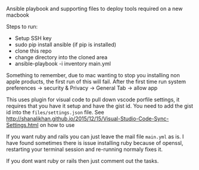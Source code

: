 Ansible playbook and supporting files to deploy tools required on a new macbook

Steps to run:
  - Setup SSH key
  - sudo pip install ansible (if pip is installed)
  - clone this repo
  - change directory into the cloned area
  - ansible-playbook -i inventory main.yml

Something to remember, due to mac wanting to stop you installing non apple products, the first run of this will fail.
After the first time run system preferences -> security & Privacy -> General Tab -> allow app

This uses plugin for visual code to pull down vscode porfile settings, it requires that you have it setup and have the gist id.  You need to add the gist id into the `files/settings.json` file.
See http://shanalikhan.github.io/2015/12/15/Visual-Studio-Code-Sync-Settings.html on how to use

If you want ruby and rails you can just leave the mail file `main.yml` as is.  I have found sometimes there is issue installing ruby because of openssl, restarting your terminal session and re-running normaly fixes it.

If you dont want ruby or rails then just comment out the tasks.

